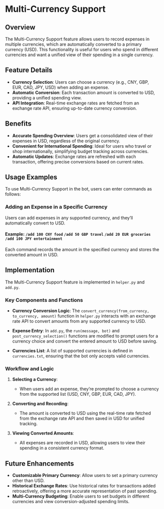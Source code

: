 # Multi-Currency Support

## Overview
The Multi-Currency Support feature allows users to record expenses in multiple currencies, which are automatically converted to a primary currency (USD). This functionality is useful for users who spend in different currencies and want a unified view of their spending in a single currency.

## Feature Details
- **Currency Selection**: Users can choose a currency (e.g., CNY, GBP, EUR, CAD, JPY, USD) when adding an expense.
- **Automatic Conversion**: Each transaction amount is converted to USD, providing a unified spending view.
- **API Integration**: Real-time exchange rates are fetched from an exchange rate API, ensuring up-to-date currency conversion.

## Benefits
- **Accurate Spending Overview**: Users get a consolidated view of their expenses in USD, regardless of the original currency.
- **Convenient for International Spending**: Ideal for users who travel or shop internationally, simplifying budget tracking across currencies.
- **Automatic Updates**: Exchange rates are refreshed with each transaction, offering precise conversions based on current rates.

## Usage Examples
To use Multi-Currency Support in the bot, users can enter commands as follows:

### Adding an Expense in a Specific Currency
Users can add expenses in any supported currency, and they’ll automatically convert to USD.

#### Example: `/add 100 CNY food` `/add 50 GBP travel` `/add 20 EUR groceries` `/add 100 JPY entertainment` 

Each command records the amount in the specified currency and stores the converted amount in USD.

## Implementation
The Multi-Currency Support feature is implemented in `helper.py` and `add.py`. 

### Key Components and Functions

- **Currency Conversion Logic**: The `convert_currency(from_currency, to_currency, amount)` function in `helper.py` interacts with an exchange rate API to convert amounts from any supported currency to USD.
  
- **Expense Entry**: In `add.py`, the `run(message, bot)` and `post_currency_selection()` functions are modified to prompt users for a currency choice and convert the entered amount to USD before saving.

- **Currencies List**: A list of supported currencies is defined in `currencies.txt`, ensuring that the bot only accepts valid currencies.

### Workflow and Logic

1. **Selecting a Currency**:
   - When users add an expense, they’re prompted to choose a currency from the supported list (USD, CNY, GBP, EUR, CAD, JPY).
   
2. **Converting and Recording**:
   - The amount is converted to USD using the real-time rate fetched from the exchange rate API and then saved in USD for unified tracking.

3. **Viewing Converted Amounts**:
   - All expenses are recorded in USD, allowing users to view their spending in a consistent currency format.

## Future Enhancements
- **Customizable Primary Currency**: Allow users to set a primary currency other than USD.
- **Historical Exchange Rates**: Use historical rates for transactions added retroactively, offering a more accurate representation of past spending.
- **Multi-Currency Budgeting**: Enable users to set budgets in different currencies and view conversion-adjusted spending limits.

